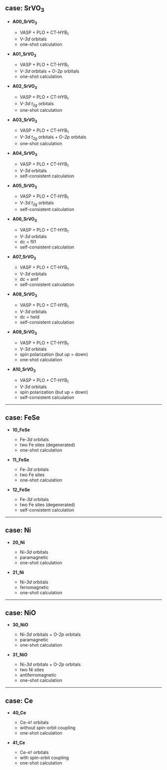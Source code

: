## case: SrVO<sub>3</sub>

* **A00_SrVO<sub>3</sub>**

    * VASP + PLO + CT-HYB<sub>1</sub>
    * V-*3d* orbitals
    * one-shot calculation

* **A01_SrVO<sub>3</sub>**

    * VASP + PLO + CT-HYB<sub>1</sub>
    * V-*3d* orbitals + O-*2p* orbitals
    * one-shot calculation

* **A02_SrVO<sub>3</sub>**

    * VASP + PLO + CT-HYB<sub>1</sub>
    * V-*3d* *t<sub>2g</sub>* orbitals
    * one-shot calculation

* **A03_SrVO<sub>3</sub>**

    * VASP + PLO + CT-HYB<sub>1</sub>
    * V-*3d* *t<sub>2g</sub>* orbitals + O-*2p* orbitals
    * one-shot calculation

* **A04_SrVO<sub>3</sub>**

    * VASP + PLO + CT-HYB<sub>1</sub>
    * V-*3d* orbitals
    * self-consistent calculation

* **A05_SrVO<sub>3</sub>**

    * VASP + PLO + CT-HYB<sub>1</sub>
    * V-*3d* *t<sub>2g</sub>* orbitals
    * self-consistent calculation

* **A06_SrVO<sub>3</sub>**

    * VASP + PLO + CT-HYB<sub>1</sub>
    * V-*3d* orbitals
    * dc = fll1
    * self-consistent calculation

* **A07_SrVO<sub>3</sub>**

    * VASP + PLO + CT-HYB<sub>1</sub>
    * V-*3d* orbitals
    * dc = amf
    * self-consistent calculation

* **A08_SrVO<sub>3</sub>**

    * VASP + PLO + CT-HYB<sub>1</sub>
    * V-*3d* orbitals
    * dc = held
    * self-consistent calculation

* **A09_SrVO<sub>3</sub>**

    * VASP + PLO + CT-HYB<sub>1</sub>
    * V-*3d* orbitals
    * spin polarization (but up = down)
    * one-shot calculation

* **A10_SrVO<sub>3</sub>**

    * VASP + PLO + CT-HYB<sub>1</sub>
    * V-*3d* orbitals
    * spin polarization (but up = down)
    * self-consistent calculation

---

## case: FeSe

* **10_FeSe**

    * Fe-*3d* orbitals
    * two Fe sites (degenerated)
    * one-shot calculation

* **11_FeSe**

    * Fe-*3d* orbitals
    * two Fe sites
    * one-shot calculation

* **12_FeSe**

    * Fe-*3d* orbitals
    * two Fe sites (degenerated)
    * self-consistent calculation

---

## case: Ni

* **20_Ni**

    * Ni-*3d* orbitals
    * paramagnetic
    * one-shot calculation

* **21_Ni**

    * Ni-*3d* orbitals
    * ferromagnetic
    * one-shot calculation

---

## case: NiO

* **30_NiO**

    * Ni-*3d* orbitals + O-*2p* orbitals
    * paramagnetic
    * one-shot calculation

* **31_NiO**

    * Ni-*3d* orbitals + O-*2p* orbitals
    * two Ni sites
    * antiferromagnetic
    * one-shot calculation

---

## case: Ce

* **40_Ce**

    * Ce-``4f`` orbitals
    * without spin-orbit coupling
    * one-shot calculation

* **41_Ce**

    * Ce-``4f`` orbitals
    * with spin-orbit coupling
    * one-shot calculation
